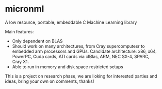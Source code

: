 # micronml
A low resource, portable, embeddable C Machine Learning library

Main features:
* Only dependent on BLAS
* Should work on many architectures, from Cray supercomputesr to embedded arm processors and GPUs.
Candidate architecture: x86, x64, PowerPC, Cuda cards, ATI cards via clBlas, ARM, NEC SX-4, SPARC, Cray X1.
* Able to run in memory and disk space restricted setups

This is a project on research phase, we are lloking for interested parties and ideas, bring your own on comments, thanks!

